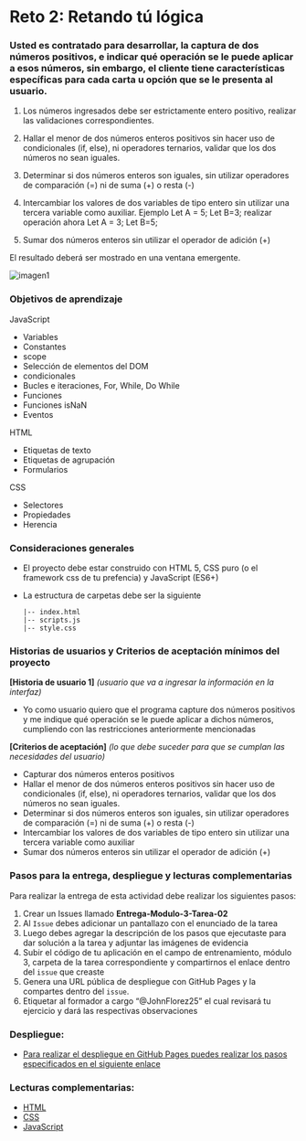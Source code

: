 # Reto 2: Retando tú lógica

### Usted es contratado para desarrollar, la captura de dos números positivos, e indicar qué operación se le puede aplicar a esos números, sin embargo, el cliente tiene características específicas para cada carta u opción que se le presenta al usuario.

1. Los números ingresados debe ser estrictamente entero positivo, realizar las validaciones correspondientes.
 
2. Hallar el menor de dos números enteros positivos sin hacer uso de condicionales (if, else), ni operadores ternarios, validar que los dos números no sean iguales.
 
3. Determinar si dos números enteros son iguales, sin utilizar operadores de comparación (=) ni de suma (+) o resta (-)
 
4. Intercambiar los valores de dos variables de tipo entero sin utilizar una tercera variable como auxiliar. Ejemplo Let A = 5; Let B=3; realizar operación ahora	Let A = 3; Let B=5; 
 
5. Sumar dos números enteros sin utilizar el operador de adición (+)
 
El resultado deberá ser mostrado en una ventana emergente.


![imagen1](https://storage.googleapis.com/academia-geek-general-bucket/modulo-3/modulo_3_reto_2.png)


### Objetivos de aprendizaje

JavaScript

-	Variables
-	Constantes
-	scope
-	Selección de elementos del DOM   
-	condicionales
-  Bucles e iteraciones, For, While, Do While
-	Funciones
-  Funciones isNaN
-  Eventos

 HTML

-	Etiquetas de texto
-	Etiquetas de agrupación
-	Formularios

 CSS

-	Selectores
-	Propiedades
-	Herencia

### Consideraciones generales

- El proyecto debe estar construido con HTML 5, CSS puro (o el framework css de tu prefencia) y JavaScript (ES6+)

- La estructura de carpetas debe ser la siguiente

      |-- index.html
      |-- scripts.js
      |-- style.css


### Historias de usuarios y Criterios de aceptación mínimos del proyecto

**[Historia de usuario 1]** 
*(usuario que va a ingresar la información en la interfaz)*

- Yo como usuario quiero que el programa capture dos números positivos y me indique qué operación se le puede aplicar a dichos números, cumpliendo con las restricciones anteriormente mencionadas

**[Criterios de aceptación]** 
*(lo que debe suceder para que se cumplan las necesidades del usuario)*

- Capturar dos números enteros positivos
- Hallar el menor de dos números enteros positivos sin hacer uso de condicionales (if, else), ni operadores ternarios, validar que los dos números no sean iguales.
- Determinar si dos números enteros son iguales, sin utilizar operadores de comparación (=) ni de suma (+) o resta (-)
- Intercambiar los valores de dos variables de tipo entero sin utilizar una tercera variable como auxiliar
- Sumar dos números enteros sin utilizar el operador de adición (+)


###	Pasos para la entrega, despliegue y lecturas complementarias

 Para realizar la entrega de esta actividad debe realizar los siguientes pasos:

1. Crear un Issues llamado **Entrega-Modulo-3-Tarea-02**
2. Al `Issue` debes adicionar un pantallazo con el enunciado de la tarea
3. Luego debes agregar la descripción de los pasos que ejecutaste para dar solución a la tarea y adjuntar las imágenes de evidencia
4.	Subir el código de tu aplicación en el campo de entrenamiento, módulo 3, carpeta de la tarea correspondiente y compartirnos el enlace dentro del `issue` que creaste
5. Genera una URL pública de despliegue con GitHub Pages y la compartes dentro del `issue`.
6.	Etiquetar al formador a cargo “@JohnFlorez25” el cual revisará tu ejercicio y dará las respectivas observaciones

### Despliegue:
- [Para realizar el despliegue en GitHub Pages puedes realizar los pasos especificados en el siguiente enlace](htpts://docs.github.com/es/pages/getting-started-with-github-pages/configuring-a-publishing-source-for-your-github-pages-site)

### Lecturas complementarias:
- [HTML](https://lenguajehtml.com/html/)
- [CSS](https://lenguajecss.com/css/)
- [JavaScript](https://lenguajejs.com/javascript/) 

